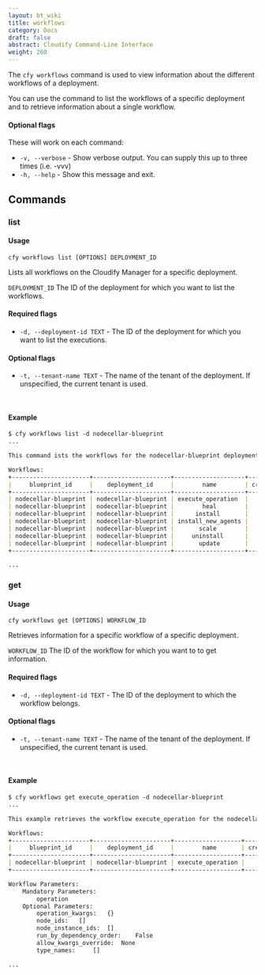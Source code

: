 ```yaml
---
layout: bt_wiki
title: workflows
category: Docs
draft: false
abstract: Cloudify Command-Line Interface
weight: 260
---
```


The `cfy workflows` command is used to view information about the different workflows of a deployment.

You can use the command to list the workflows of a specific deployment and to retrieve information about a single workflow.

#### Optional flags

These will work on each command:

* `-v, --verbose` - Show verbose output. You can supply this up to three times (i.e. -vvv)
* `-h, --help` - Show this message and exit.

## Commands

### list

#### Usage 
`cfy workflows list [OPTIONS] DEPLOYMENT_ID`

Lists all workflows on the Cloudify Manager for a specific deployment.

`DEPLOYMENT_ID` The ID of the deployment for which you want to list the workflows.

#### Required flags

* `-d, --deployment-id TEXT` - The ID of the deployment for which you want to list the executions.

#### Optional flags

* `-t, --tenant-name TEXT` - The name of the tenant of the deployment. If unspecified, the current tenant is used.


&nbsp;
#### Example

```markdown
$ cfy workflows list -d nodecellar-blueprint
...

This command ists the workflows for the nodecellar-blueprint deployment.

Workflows:
+----------------------+----------------------+--------------------+------------+
|     blueprint_id     |    deployment_id     |        name        | created_at |
+----------------------+----------------------+--------------------+------------+
| nodecellar-blueprint | nodecellar-blueprint | execute_operation  |    None    |
| nodecellar-blueprint | nodecellar-blueprint |        heal        |    None    |
| nodecellar-blueprint | nodecellar-blueprint |      install       |    None    |
| nodecellar-blueprint | nodecellar-blueprint | install_new_agents |    None    |
| nodecellar-blueprint | nodecellar-blueprint |       scale        |    None    |
| nodecellar-blueprint | nodecellar-blueprint |     uninstall      |    None    |
| nodecellar-blueprint | nodecellar-blueprint |       update       |    None    |
+----------------------+----------------------+--------------------+------------+

...
```


### get

#### Usage 
`cfy workflows get [OPTIONS] WORKFLOW_ID`

Retrieves information for a specific workflow of a specific deployment.

`WORKFLOW_ID` The ID of the workflow for which you want to to get information.

#### Required flags

*  `-d, --deployment-id TEXT` - The ID of the deployment to which the workflow belongs.

#### Optional flags

* `-t, --tenant-name TEXT` - The name of the tenant of the deployment. If unspecified, the current tenant is used.


&nbsp;
#### Example

```markdown
$ cfy workflows get execute_operation -d nodecellar-blueprint
...

This example retrieves the workflow execute_operation for the nodecellar-blueprint deployment.

Workflows:
+----------------------+----------------------+-------------------+------------+
|     blueprint_id     |    deployment_id     |        name       | created_at |
+----------------------+----------------------+-------------------+------------+
| nodecellar-blueprint | nodecellar-blueprint | execute_operation |    None    |
+----------------------+----------------------+-------------------+------------+

Workflow Parameters:
	Mandatory Parameters:
		operation
	Optional Parameters:
		operation_kwargs: 	{}
		node_ids: 	[]
		node_instance_ids: 	[]
		run_by_dependency_order: 	False
		allow_kwargs_override: 	None
		type_names: 	[]

...
```